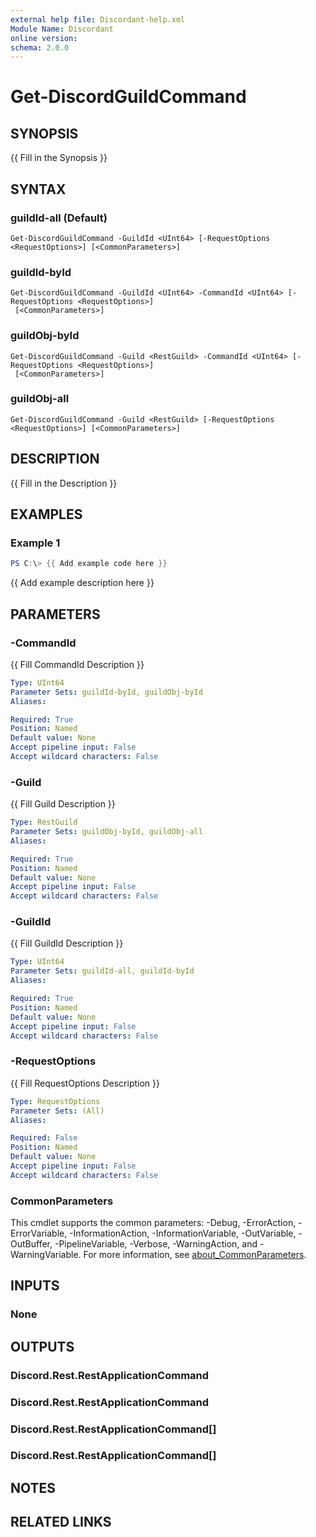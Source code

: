 ```yaml
---
external help file: Discordant-help.xml
Module Name: Discordant
online version:
schema: 2.0.0
---
```


# Get-DiscordGuildCommand

## SYNOPSIS
{{ Fill in the Synopsis }}

## SYNTAX

### guildId-all (Default)
```
Get-DiscordGuildCommand -GuildId <UInt64> [-RequestOptions <RequestOptions>] [<CommonParameters>]
```

### guildId-byId
```
Get-DiscordGuildCommand -GuildId <UInt64> -CommandId <UInt64> [-RequestOptions <RequestOptions>]
 [<CommonParameters>]
```

### guildObj-byId
```
Get-DiscordGuildCommand -Guild <RestGuild> -CommandId <UInt64> [-RequestOptions <RequestOptions>]
 [<CommonParameters>]
```

### guildObj-all
```
Get-DiscordGuildCommand -Guild <RestGuild> [-RequestOptions <RequestOptions>] [<CommonParameters>]
```

## DESCRIPTION
{{ Fill in the Description }}

## EXAMPLES

### Example 1
```powershell
PS C:\> {{ Add example code here }}
```

{{ Add example description here }}

## PARAMETERS

### -CommandId
{{ Fill CommandId Description }}

```yaml
Type: UInt64
Parameter Sets: guildId-byId, guildObj-byId
Aliases:

Required: True
Position: Named
Default value: None
Accept pipeline input: False
Accept wildcard characters: False
```

### -Guild
{{ Fill Guild Description }}

```yaml
Type: RestGuild
Parameter Sets: guildObj-byId, guildObj-all
Aliases:

Required: True
Position: Named
Default value: None
Accept pipeline input: False
Accept wildcard characters: False
```

### -GuildId
{{ Fill GuildId Description }}

```yaml
Type: UInt64
Parameter Sets: guildId-all, guildId-byId
Aliases:

Required: True
Position: Named
Default value: None
Accept pipeline input: False
Accept wildcard characters: False
```

### -RequestOptions
{{ Fill RequestOptions Description }}

```yaml
Type: RequestOptions
Parameter Sets: (All)
Aliases:

Required: False
Position: Named
Default value: None
Accept pipeline input: False
Accept wildcard characters: False
```

### CommonParameters
This cmdlet supports the common parameters: -Debug, -ErrorAction, -ErrorVariable, -InformationAction, -InformationVariable, -OutVariable, -OutBuffer, -PipelineVariable, -Verbose, -WarningAction, and -WarningVariable. For more information, see [about_CommonParameters](http://go.microsoft.com/fwlink/?LinkID=113216).

## INPUTS

### None

## OUTPUTS

### Discord.Rest.RestApplicationCommand

### Discord.Rest.RestApplicationCommand

### Discord.Rest.RestApplicationCommand[]

### Discord.Rest.RestApplicationCommand[]

## NOTES

## RELATED LINKS
